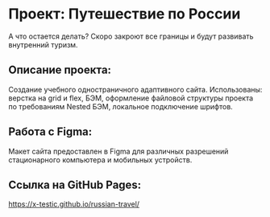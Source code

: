 # Проект: Путешествие по России
А что остается делать? Скоро закроют все границы и будут развивать внутренний туризм.

## Описание проекта:
Создание учебного одностраничного адаптивного сайта. Использованы: верстка на grid и flex, БЭМ, оформление файловой структуры проекта по требованиям Nested БЭМ, локальное подключение шрифтов.

## Работа с Figma:
Макет сайта предоставлен в Figma для различных разрешений стационарного компьютера и мобильных устройств.

## Ссылка на GitHub Pages:
https://x-testic.github.io/russian-travel/
